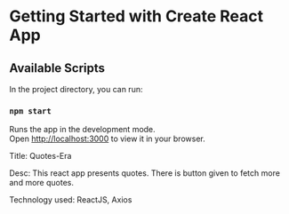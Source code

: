 # Getting Started with Create React App

## Available Scripts

In the project directory, you can run:

### `npm start`

Runs the app in the development mode.\
Open [http://localhost:3000](http://localhost:3000) to view it in your browser.

Title: Quotes-Era

Desc: This react app presents quotes. There is button given to fetch more and more quotes.

Technology used: ReactJS, Axios

